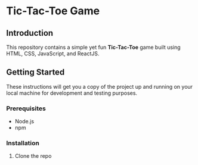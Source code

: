 # Tic-Tac-Toe Game

## Introduction

This repository contains a simple yet fun **Tic-Tac-Toe** game built using HTML, CSS, JavaScript, and ReactJS.

## Getting Started

These instructions will get you a copy of the project up and running on your local machine for development and testing purposes.

### Prerequisites

-   Node.js
-   npm

### Installation

1. Clone the repo

